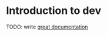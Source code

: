 # Introduction to dev

TODO: write [great documentation](http://jacobian.org/writing/great-documentation/what-to-write/)
